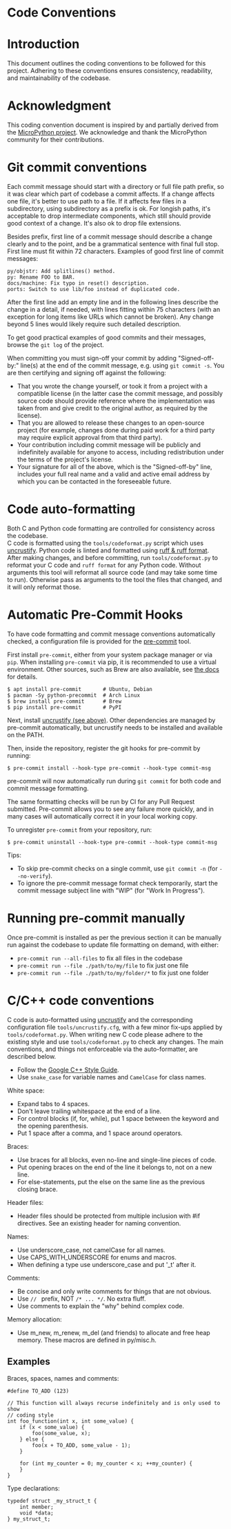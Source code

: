 Code Conventions
==================

Introduction
============

This document outlines the coding conventions to be followed for this project. Adhering to these conventions ensures consistency, readability, and maintainability of the codebase.

Acknowledgment
==============

This coding convention document is inspired by and partially derived from the [MicroPython project](https://github.com/Infineon/micropython/blob/ports-psoc6-main/CODECONVENTIONS.md). We acknowledge and thank the MicroPython community for their contributions.

Git commit conventions
======================

Each commit message should start with a directory or full file path
prefix, so it was clear which part of codebase a commit affects. If
a change affects one file, it's better to use path to a file. If it
affects few files in a subdirectory, using subdirectory as a prefix
is ok. For longish paths, it's acceptable to drop intermediate
components, which still should provide good context of a change.
It's also ok to drop file extensions.

Besides prefix, first line of a commit message should describe a
change clearly and to the point, and be a grammatical sentence with
final full stop. First line must fit within 72 characters. Examples
of good first line of commit messages:

    py/objstr: Add splitlines() method.
    py: Rename FOO to BAR.
    docs/machine: Fix typo in reset() description.
    ports: Switch to use lib/foo instead of duplicated code.

After the first line add an empty line and in the following lines describe
the change in a detail, if needed, with lines fitting within 75 characters
(with an exception for long items like URLs which cannot be broken). Any
change beyond 5 lines would likely require such detailed description.

To get good practical examples of good commits and their messages, browse
the `git log` of the project.

When committing you must sign-off your commit by adding "Signed-off-by:"
line(s) at the end of the commit message, e.g. using `git commit -s`.  You
are then certifying and signing off against the following:

* That you wrote the change yourself, or took it from a project with
  a compatible license (in the latter case the commit message, and possibly
  source code should provide reference where the implementation was taken
  from and give credit to the original author, as required by the license).
* That you are allowed to release these changes to an open-source project
  (for example, changes done during paid work for a third party may require
  explicit approval from that third party).
* Your contribution including commit message will be publicly and
  indefinitely available for anyone to access, including redistribution
  under the terms of the project's license.
* Your signature for all of the above, which is the "Signed-off-by" line,
  includes your full real name and a valid and active email address by
  which you can be contacted in the foreseeable future.

Code auto-formatting
====================

Both C and Python code formatting are controlled for consistency across the codebase.  
C code is formatted using the `tools/codeformat.py`
script which uses [uncrustify](https://github.com/uncrustify/uncrustify).
Python code is linted and formatted using
[ruff & ruff format](https://github.com/astral-sh/ruff).
After making changes, and before committing, run  `tools/codeformat.py` to
reformat your C code and `ruff format` for any Python code.  Without
arguments this tool will reformat all source code (and may take some time
to run).  Otherwise pass as arguments to the tool the files that changed,
and it will only reformat those.


Automatic Pre-Commit Hooks
==========================

To have code formatting and commit message conventions automatically checked,
a configuration file is provided for the [pre-commit](https://pre-commit.com/)
tool.

First install `pre-commit`, either from your system package manager or via
`pip`. When installing `pre-commit` via pip, it is recommended to use a
virtual environment. Other sources, such as Brew are also available, see
[the docs](https://pre-commit.com/index.html#install) for details.

```
$ apt install pre-commit       # Ubuntu, Debian
$ pacman -Sy python-precommit  # Arch Linux
$ brew install pre-commit      # Brew
$ pip install pre-commit       # PyPI
```

Next, install [uncrustify (see above)](#uncrustify). Other dependencies are managed by
pre-commit automatically, but uncrustify needs to be installed and available on
the PATH.

Then, inside the repository, register the git hooks for pre-commit
by running:

```
$ pre-commit install --hook-type pre-commit --hook-type commit-msg
```

pre-commit will now automatically run during `git commit` for both code and
commit message formatting.

The same formatting checks will be run by CI for any Pull Request submitted. 
Pre-commit allows you to see any failure more quickly, and in many
cases will automatically correct it in your local working copy.

To unregister `pre-commit` from your repository, run:

```
$ pre-commit uninstall --hook-type pre-commit --hook-type commit-msg
```

Tips:

* To skip pre-commit checks on a single commit, use `git commit -n` (for
  `--no-verify`).
* To ignore the pre-commit message format check temporarily, start the commit
  message subject line with "WIP" (for "Work In Progress").

Running pre-commit manually
===========================

Once pre-commit is installed as per the previous section it can be manually
run against the codebase to update file formatting on demand, with either:
* `pre-commit run --all-files` to fix all files in the codebase
* `pre-commit run --file ./path/to/my/file` to fix just one file
* `pre-commit run --file ./path/to/my/folder/*` to fix just one folder

C/C++ code conventions
======================

C code is auto-formatted using [uncrustify](https://github.com/uncrustify/uncrustify)
and the corresponding configuration file `tools/uncrustify.cfg`, with a few
minor fix-ups applied by `tools/codeformat.py`.  When writing new C code please
adhere to the existing style and use `tools/codeformat.py` to check any changes.
The main conventions, and things not enforceable via the auto-formatter, are
described below.

- Follow the [Google C++ Style Guide](https://google.github.io/styleguide/cppguide.html).
- Use `snake_case` for variable names and `CamelCase` for class names.

White space:
- Expand tabs to 4 spaces.
- Don't leave trailing whitespace at the end of a line.
- For control blocks (if, for, while), put 1 space between the
  keyword and the opening parenthesis.
- Put 1 space after a comma, and 1 space around operators.

Braces:
- Use braces for all blocks, even no-line and single-line pieces of
  code.
- Put opening braces on the end of the line it belongs to, not on
  a new line.
- For else-statements, put the else on the same line as the previous
  closing brace.

Header files:
- Header files should be protected from multiple inclusion with #if
  directives. See an existing header for naming convention.

Names:
- Use underscore_case, not camelCase for all names.
- Use CAPS_WITH_UNDERSCORE for enums and macros.
- When defining a type use underscore_case and put '_t' after it.

Comments:
- Be concise and only write comments for things that are not obvious.
- Use `// ` prefix, NOT `/* ... */`. No extra fluff.
- Use comments to explain the "why" behind complex code.

Memory allocation:
- Use m_new, m_renew, m_del (and friends) to allocate and free heap memory.
  These macros are defined in py/misc.h.

Examples
--------

Braces, spaces, names and comments:

    #define TO_ADD (123)

    // This function will always recurse indefinitely and is only used to show
    // coding style
    int foo_function(int x, int some_value) {
        if (x < some_value) {
            foo(some_value, x);
        } else {
            foo(x + TO_ADD, some_value - 1);
        }

        for (int my_counter = 0; my_counter < x; ++my_counter) {
        }
    }

Type declarations:

    typedef struct _my_struct_t {
        int member;
        void *data;
    } my_struct_t;
